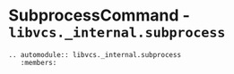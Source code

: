# SubprocessCommand - `libvcs._internal.subprocess`

```{eval-rst}
.. automodule:: libvcs._internal.subprocess
   :members:
```

